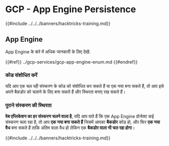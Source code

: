 # GCP - App Engine Persistence

{{#include ../../../banners/hacktricks-training.md}}

## App Engine

App Engine के बारे में अधिक जानकारी के लिए देखें:

{{#ref}}
../gcp-services/gcp-app-engine-enum.md
{{#endref}}

### कोड संशोधित करें

यदि आप एक चल रही संस्करण के कोड को संशोधित कर सकते हैं या एक नया बना सकते हैं, तो आप इसे अपने बैकडोर को चलाने के लिए बना सकते हैं और स्थिरता बनाए रख सकते हैं।

### पुराने संस्करण की स्थिरता

**वेब एप्लिकेशन का हर संस्करण चलने वाला है**, यदि आप पाते हैं कि एक App Engine प्रोजेक्ट कई संस्करण चला रहा है, तो आप **एक नया बना सकते हैं** जिसमें आपका **बैकडोर** कोड हो, और फिर **एक नया वैध** बना सकते हैं ताकि अंतिम वाला वैध हो लेकिन एक **बैकडोर वाला भी चल रहा होगा**।

{{#include ../../../banners/hacktricks-training.md}}
